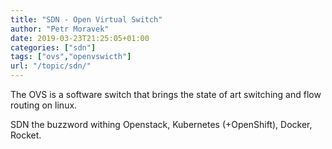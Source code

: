 ```yaml
---
title: "SDN - Open Virtual Switch"
author: "Petr Moravek"
date: 2019-03-23T21:25:05+01:00
categories: ["sdn"]
tags: ["ovs","openvswicth"]
url: "/topic/sdn/"
---
```


The OVS is a software switch that brings the state of art switching and flow routing on linux.

SDN the buzzword withing Openstack, Kubernetes (+OpenShift), Docker, Rocket.

